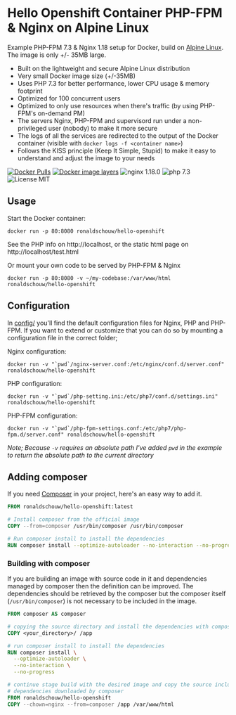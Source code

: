 # Hello Openshift Container PHP-FPM  & Nginx  on Alpine Linux
Example PHP-FPM 7.3 & Nginx 1.18 setup for Docker, build on [Alpine Linux](http://www.alpinelinux.org/).
The image is only +/- 35MB large.


* Built on the lightweight and secure Alpine Linux distribution
* Very small Docker image size (+/-35MB)
* Uses PHP 7.3 for better performance, lower CPU usage & memory footprint
* Optimized for 100 concurrent users
* Optimized to only use resources when there's traffic (by using PHP-FPM's on-demand PM)
* The servers Nginx, PHP-FPM and supervisord run under a non-privileged user (nobody) to make it more secure
* The logs of all the services are redirected to the output of the Docker container (visible with `docker logs -f <container name>`)
* Follows the KISS principle (Keep It Simple, Stupid) to make it easy to understand and adjust the image to your needs


[![Docker Pulls](https://img.shields.io/docker/pulls/ronaldschouw/hello-openshift.svg)](https://hub.docker.com/r/ronaldschouw/hello-openshift/)
[![Docker image layers](https://images.microbadger.com/badges/image/ronaldschouw/hello-openshift.svg)](https://microbadger.com/images/ronaldschouw/hello-openshift)
![nginx 1.18.0](https://img.shields.io/badge/nginx-1.18-brightgreen.svg)
![php 7.3](https://img.shields.io/badge/php-7.3-brightgreen.svg)
![License MIT](https://img.shields.io/badge/license-MIT-blue.svg)


## Usage

Start the Docker container:

    docker run -p 80:8080 ronaldschouw/hello-openshift

See the PHP info on http://localhost, or the static html page on http://localhost/test.html

Or mount your own code to be served by PHP-FPM & Nginx

    docker run -p 80:8080 -v ~/my-codebase:/var/www/html ronaldschouw/hello-openshift

## Configuration
In [config/](config/) you'll find the default configuration files for Nginx, PHP and PHP-FPM.
If you want to extend or customize that you can do so by mounting a configuration file in the correct folder;

Nginx configuration:

    docker run -v "`pwd`/nginx-server.conf:/etc/nginx/conf.d/server.conf" ronaldschouw/hello-openshift

PHP configuration:

    docker run -v "`pwd`/php-setting.ini:/etc/php7/conf.d/settings.ini" ronaldschouw/hello-openshift

PHP-FPM configuration:

    docker run -v "`pwd`/php-fpm-settings.conf:/etc/php7/php-fpm.d/server.conf" ronaldschouw/hello-openshift

_Note; Because `-v` requires an absolute path I've added `pwd` in the example to return the absolute path to the current directory_


## Adding composer

If you need [Composer](https://getcomposer.org/) in your project, here's an easy way to add it.

```dockerfile
FROM ronaldschouw/hello-openshift:latest

# Install composer from the official image
COPY --from=composer /usr/bin/composer /usr/bin/composer

# Run composer install to install the dependencies
RUN composer install --optimize-autoloader --no-interaction --no-progress
```

### Building with composer

If you are building an image with source code in it and dependencies managed by composer then the definition can be improved.
The dependencies should be retrieved by the composer but the composer itself (`/usr/bin/composer`) is not necessary to be included in the image.

```Dockerfile
FROM composer AS composer

# copying the source directory and install the dependencies with composer
COPY <your_directory>/ /app

# run composer install to install the dependencies
RUN composer install \
  --optimize-autoloader \
  --no-interaction \
  --no-progress

# continue stage build with the desired image and copy the source including the
# dependencies downloaded by composer
FROM ronaldschouw/hello-openshift
COPY --chown=nginx --from=composer /app /var/www/html
```
